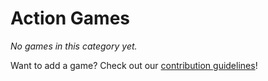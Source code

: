 # Action Games

_No games in this category yet._

Want to add a game? Check out our [contribution guidelines](../README.md#how-to-add-your-game-)!
